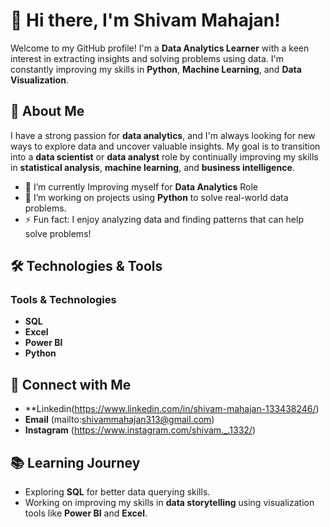 # 👋 Hi there, I'm Shivam Mahajan!

Welcome to my GitHub profile! I'm a **Data Analytics Learner** with a keen interest in extracting insights and solving problems using data. I'm constantly improving my skills in **Python**, **Machine Learning**, and **Data Visualization**.

## 🚀 About Me
I have a strong passion for **data analytics**, and I'm always looking for new ways to explore data and uncover valuable insights. My goal is to transition into a **data scientist** or **data analyst** role by continually improving my skills in **statistical analysis**, **machine learning**, and **business intelligence**.

- 🔭 I’m currently Improving myself for **Data Analytics** Role
- 🌱 I’m working on projects using **Python** to solve real-world data problems. 
- ⚡ Fun fact: I enjoy analyzing data and finding patterns that can help solve problems!

## 🛠️ Technologies & Tools

### Tools & Technologies

- **SQL**
- **Excel**
- **Power BI**
- **Python**

## 🔗 Connect with Me

- **Linkedin(https://www.linkedin.com/in/shivam-mahajan-133438246/)
- **Email** (mailto:shivammahajan313@gmail.com)
- **Instagram** (https://www.instagram.com/shivam._.1332/)

## 📚 Learning Journey

- Exploring **SQL** for better data querying skills.
- Working on improving my skills in **data storytelling** using visualization tools like **Power BI** and **Excel**.

